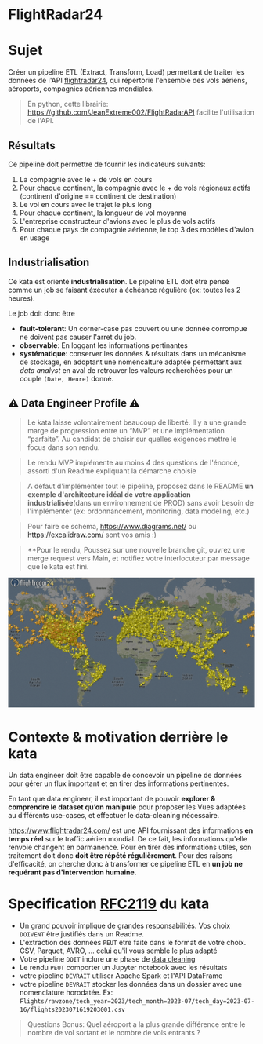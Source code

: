# FlightRadar24

# Sujet

Créer un pipeline ETL (Extract, Transform, Load) permettant de traiter les données de l'API [flightradar24](https://www.flightradar24.com/), qui répertorie l'ensemble des vols aériens, aéroports, compagnies aériennes mondiales.

> En python, cette librairie: https://github.com/JeanExtreme002/FlightRadarAPI facilite l'utilisation de l'API.

## Résultats

Ce pipeline doit permettre de fournir les indicateurs suivants:

1. La compagnie avec le + de vols en cours
2. Pour chaque continent, la compagnie avec le + de vols régionaux actifs (continent d'origine == continent de destination)
3. Le vol en cours avec le trajet le plus long
4. Pour chaque continent, la longueur de vol moyenne
5. L'entreprise constructeur d'avions avec le plus de vols actifs
6. Pour chaque pays de compagnie aérienne, le top 3 des modèles d'avion en usage

## Industrialisation

Ce kata est orienté **industrialisation**. Le pipeline ETL doit être pensé comme un job se faisant éxécuter à échéance régulière (ex: toutes les 2 heures).

Le job doit donc être

* **fault-tolerant**: Un corner-case pas couvert ou une donnée corrompue ne doivent pas causer l'arret du job.
* **observable**: En loggant les informations pertinantes
* **systématique**: conserver les données & résultats dans un mécanisme de stockage, en adoptant une nomencalture adaptée permettant aux _data analyst_ en aval de retrouver les valeurs recherchées pour un couple `(Date, Heure)` donné.

## ⚠️ Data Engineer Profile ⚠️

> Le kata laisse volontairement beaucoup de liberté. Il y a une grande marge de progression entre un “MVP” et une implémentation “parfaite”. Au candidat de choisir sur quelles exigences mettre le focus dans son rendu.

> Le rendu MVP implémente au moins 4 des questions de l'énoncé, assorti d'un Readme expliquant la démarche choisie

> A défaut d'implémenter tout le pipeline, proposez dans le README **un exemple d'architecture idéal de votre application industrialisée**(dans un environnement de PROD) sans avoir besoin de l'implémenter (ex: ordonnancement, monitoring, data modeling, etc.)

> Pour faire ce schéma, https://www.diagrams.net/ ou https://excalidraw.com/ sont vos amis :)

> **Pour le rendu, Poussez sur une nouvelle branche git, ouvrez une merge request vers Main, et notifiez votre interlocuteur par message que le kata est fini.

![flightradarimage](media-assets/flightradar.png)

# Contexte & motivation derrière le kata

Un data engineer doit être capable de concevoir un pipeline de données pour gérer un flux important et en tirer des informations pertinentes.

En tant que data engineer, il est important de pouvoir **explorer & comprendre le dataset qu’on manipule** pour proposer les Vues adaptées au différents use-cases, et effectuer le data-cleaning nécessaire.

https://www.flightradar24.com/ est une API fournissant des informations **en temps réel** sur le traffic aérien mondial. De ce fait, les informations qu'elle renvoie changent en parmanence. Pour en tirer des informations utiles, son traitement doit donc **doit être répété régulièrement**. Pour des raisons d'efficacité, on cherche donc à transformer ce pipeline ETL en **un job ne requérant pas d'intervention humaine.**

# Specification [RFC2119](https://microformats.org/wiki/rfc-2119-fr) du kata

* Un grand pouvoir implique de grandes responsabilités. Vos choix `DOIVENT` être justifiés dans un Readme.
* L'extraction des données `PEUT` être faite dans le format de votre choix. CSV, Parquet, AVRO, ... celui qu'il vous semble le plus adapté
* Votre pipeline `DOIT` inclure une phase de [data cleaning](https://fr.wikipedia.org/wiki/Nettoyage_de_donn%C3%A9es)
* Le rendu `PEUT` comporter un Jupyter notebook avec les résultats
* votre pipeline `DEVRAIT` utiliser Apache Spark et l'API DataFrame
* votre pipeline `DEVRAIT` stocker les données dans un dossier avec une nomenclature horodatée. Ex: `Flights/rawzone/tech_year=2023/tech_month=2023-07/tech_day=2023-07-16/flights2023071619203001.csv`

> Questions Bonus: Quel aéroport a la plus grande différence entre le nombre de vol sortant et le nombre de vols entrants ?
